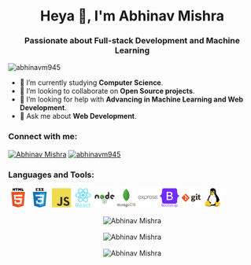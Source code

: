 <h1 align="center">Heya 👋, I'm Abhinav Mishra</h1>
<h3 align="center">Passionate about Full-stack Development and Machine Learning</h3>

<p align="left"> 
   <img src="https://komarev.com/ghpvc/?username=abhinavm945&label=Profile%20views&color=0e75b6&style=flat" alt="abhinavm945" />
</p>

- 🌱 I’m currently studying **Computer Science**.
- 👯 I’m looking to collaborate on **Open Source projects**.
- 🤝 I’m looking for help with **Advancing in Machine Learning and Web Development**.
- 💬 Ask me about **Web Development**.

<h3 align="left">Connect with me:</h3>
<p align="left">
<a href="https://www.linkedin.com/in/abhinav-mishra-3ab052237/" target="blank"><img align="center" src="https://raw.githubusercontent.com/rahuldkjain/github-profile-readme-generator/master/src/images/icons/Social/linked-in-alt.svg" alt="Abhinav Mishra" height="30" width="40" /></a>
<a href="https://leetcode.com/u/abhinavm945/" target="blank"><img align="center" src="https://raw.githubusercontent.com/rahuldkjain/github-profile-readme-generator/master/src/images/icons/Social/leet-code.svg" alt="abhinavm945" height="30" width="40" /></a>
</p>

<h3 align="left">Languages and Tools:</h3>
<p align="left">
   <img src="https://raw.githubusercontent.com/devicons/devicon/master/icons/html5/html5-original-wordmark.svg" alt="html5" width="40" height="40"/>
   <img src="https://raw.githubusercontent.com/devicons/devicon/master/icons/css3/css3-original-wordmark.svg" alt="css3" width="40" height="40"/>
   <img src="https://raw.githubusercontent.com/devicons/devicon/master/icons/javascript/javascript-original.svg" alt="javascript" width="40" height="40"/>
   <img src="https://raw.githubusercontent.com/devicons/devicon/master/icons/react/react-original-wordmark.svg" alt="react" width="40" height="40"/>
   <img src="https://raw.githubusercontent.com/devicons/devicon/master/icons/nodejs/nodejs-original-wordmark.svg" alt="nodejs" width="40" height="40"/>
   <img src="https://raw.githubusercontent.com/devicons/devicon/master/icons/mongodb/mongodb-original-wordmark.svg" alt="mongodb" width="40" height="40"/>
   <img src="https://raw.githubusercontent.com/devicons/devicon/master/icons/express/express-original-wordmark.svg" alt="express" width="40" height="40"/>
   <img src="https://raw.githubusercontent.com/devicons/devicon/master/icons/bootstrap/bootstrap-plain-wordmark.svg" alt="bootstrap" width="40" height="40"/>
   <img src="https://raw.githubusercontent.com/devicons/devicon/master/icons/git/git-original-wordmark.svg" alt="git" width="40" height="40"/>
   <img src="https://raw.githubusercontent.com/devicons/devicon/master/icons/linux/linux-original.svg" alt="linux" width="40" height="40"/>
</p>

<p align="center">
   <img align="center" src="https://github-readme-stats.vercel.app/api?username=abhinavm945&show_icons=true&locale=en" alt="Abhinav Mishra" />
</p>

<p align="center">
   <img align="center" src="https://github-readme-stats.vercel.app/api/top-langs/?username=abhinavm945&layout=compact" alt="Abhinav Mishra" />
</p>

<p align="center">
   <img align="center" src="https://github-readme-streak-stats.herokuapp.com/?user=abhinavm945" alt="Abhinav Mishra" />
</p>
